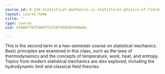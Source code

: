 ```yaml
---
course_id: 8-334-statistical-mechanics-ii-statistical-physics-of-fields-spring-2014
layout: course_home
title: ''
type: course
uid: 47680776f59b6ffe216f4505924d0e8a

---
```

This is the second term in a two-semester course on statistical mechanics. Basic principles are examined in this class, such as the laws of thermodynamics and the concepts of temperature, work, heat, and entropy. Topics from modern statistical mechanics are also explored, including the hydrodynamic limit and classical field theories.
